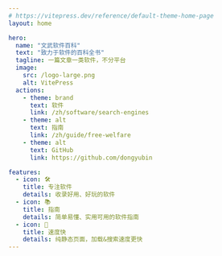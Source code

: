 ```yaml
---
# https://vitepress.dev/reference/default-theme-home-page
layout: home

hero:
  name: "文武软件百科"
  text: "致力于软件的百科全书"
  tagline: 一篇文章一类软件，不分平台
  image:
    src: /logo-large.png
    alt: VitePress
  actions:
    - theme: brand
      text: 软件
      link: /zh/software/search-engines
    - theme: alt
      text: 指南
      link: /zh/guide/free-welfare
    - theme: alt
      text: GitHub
      link: https://github.com/dongyubin

features:
  - icon: 🛠️
    title: 专注软件
    details: 收录好用、好玩的软件
  - icon: 📚
    title: 指南
    details: 简单易懂、实用可用的软件指南
  - icon: 🚀
    title: 速度快
    details: 纯静态页面，加载&搜索速度更快
---
```


